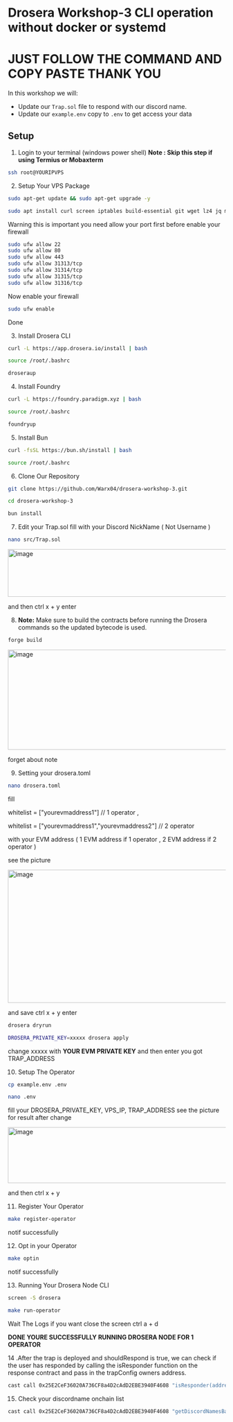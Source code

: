 # Drosera Workshop-3 CLI operation without docker or systemd

# JUST FOLLOW THE COMMAND AND COPY PASTE THANK YOU

In this workshop we will:

- Update our `Trap.sol` file to respond with our discord name.
- Update our `example.env` copy to `.env` to get access your data

## Setup
1. Login to your terminal (windows power shell)
**Note : Skip this step if using Termius or Mobaxterm**
```bash
ssh root@YOURIPVPS
```
2. Setup Your VPS Package 
```bash
sudo apt-get update && sudo apt-get upgrade -y
```
```bash
sudo apt install curl screen iptables build-essential git wget lz4 jq make gcc nano automake autoconf tmux htop nvme-cli libgbm1 pkg-config libssl-dev libleveldb-dev tar clang bsdmainutils ncdu unzip libleveldb-dev ca-certificates  -y
```
Warning this is important you need allow your port first before enable your firewall
```bash
sudo ufw allow 22
sudo ufw allow 80
sudo ufw allow 443
sudo ufw allow 31313/tcp
sudo ufw allow 31314/tcp
sudo ufw allow 31315/tcp
sudo ufw allow 31316/tcp
```
Now enable your firewall
```bash
sudo ufw enable
```
Done 

3. Install Drosera CLI
```bash
curl -L https://app.drosera.io/install | bash
```
```bash
source /root/.bashrc
```
```bash
droseraup
```
4. Install Foundry
```bash
curl -L https://foundry.paradigm.xyz | bash
```
```bash
source /root/.bashrc
```
```bash
foundryup
```
5. Install Bun
```bash
curl -fsSL https://bun.sh/install | bash
```
```bash
source /root/.bashrc
```
6. Clone Our Repository
```bash
git clone https://github.com/Warx04/drosera-workshop-3.git
```
```bash
cd drosera-workshop-3
```
```bash
bun install
```
7. Edit your Trap.sol fill with your Discord NickName ( Not Username )
```bash
nano src/Trap.sol
```
<img width="684" height="110" alt="image" src="https://github.com/user-attachments/assets/7c5254f6-f11b-46ea-adbb-f5d24d46457c" />

and then ctrl x + y enter

8. **Note:** Make sure to build the contracts before running the Drosera commands so the updated bytecode is used.
```bash
forge build
```
<img width="706" height="231" alt="image" src="https://github.com/user-attachments/assets/39c6b7c0-ebc2-4657-8c93-4e480b7b809b" />

forget about note

9. Setting your drosera.toml
```bash
nano drosera.toml
```
fill 

whitelist = ["yourevmaddress1"] // 1 operator ,

whitelist = ["yourevmaddress1","yourevmaddress2"] // 2 operator

with your EVM address ( 1 EVM address if 1 operator , 2 EVM address if 2 operator )

see the picture 

<img width="517" height="307" alt="image" src="https://github.com/user-attachments/assets/59597481-3e57-4498-ba5c-cbb99e0de3cb" />

and save ctrl x + y enter

```bash
drosera dryrun
```
```bash
DROSERA_PRIVATE_KEY=xxxxx drosera apply
```
change xxxxx with **YOUR EVM PRIVATE KEY** and then enter
you got TRAP_ADDRESS 

10. Setup The Operator 
```bash
cp example.env .env
```
```bash
nano .env
```
fill your DROSERA_PRIVATE_KEY, VPS_IP, TRAP_ADDRESS
see the picture for result after change

<img width="698" height="129" alt="image" src="https://github.com/user-attachments/assets/59b47cc7-e3e8-4557-88c1-af4e0ed9c6ef" />

and then ctrl x + y

11. Register Your Operator
```bash
make register-operator
```
notif successfully

12. Opt in your Operator
```bash
make optin
```
notif successfully

13. Running Your Drosera Node CLI
```bash
screen -S drosera
```
```bash
make run-operator
```
Wait The Logs 
if you want close the screen ctrl a + d

**DONE YOURE SUCCESSFULLY RUNNING DROSERA NODE FOR 1 OPERATOR**

14 .After the trap is deployed and shouldRespond is true, we can check if the user has responded by calling the isResponder function on the response contract and pass in the trapConfig owners address.
```bash
cast call 0x25E2CeF36020A736CF8a4D2cAdD2EBE3940F4608 "isResponder(address)(bool)" <yourevmaddress> --rpc-url https://ethereum-hoodi-rpc.publicnode.com
```

15. Check your discordname onchain list
```bash
cast call 0x25E2CeF36020A736CF8a4D2cAdD2EBE3940F4608 "getDiscordNamesBatch(uint256,uint256)(string[])" 0 50000 --rpc-url https://ethereum-hoodi-rpc.publicnode.com | grep -E "yourdiscordname"
```


